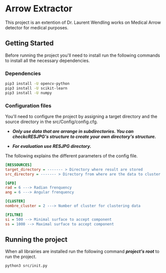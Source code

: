 # Arrow Extractor

This project is an extention of Dr. Laurent Wendling works on Medical Arrow detector for medical purposes.

## Getting Started

Before running the project you'll need to install run the following commands to install all the necessary dependencies.

### Dependencies

```bash
pip3 install -U opencv-python
pip3 install -U scikit-learn
pip3 install -U numpy
```

### Configuration files

You'll need to configure the project by assigning a target directory and the source directory in the src/Config/config.cfg.

- **_Only use data that are arrange in subdirectories. You can checkcRESJPG's structure to create your own directory's structure._**

- **_For evaluation use RESJPG directory._**

The following explains the different parameters of the config file.

```cfg
[RESSOURCES]
target_directory = ------- > Directory where result are stored
src_directory = ------- > Directory from where are the data to cluster

[GFD]
rad = 6 ---> Radian frenquency
ang = 6 ---> Angular frenquency

[CLUSTER]
nombre_cluster = 2 ---> Number of cluster for clustering data

[FILTRE]
si = 500 --> Minimal surface to accept component
ss = 1000 --> Maximal surface to accept component
```

## Running the project

When all librairies are installed run the following command **_project's root_** to run the project.

```
python3 src/init.py
```
